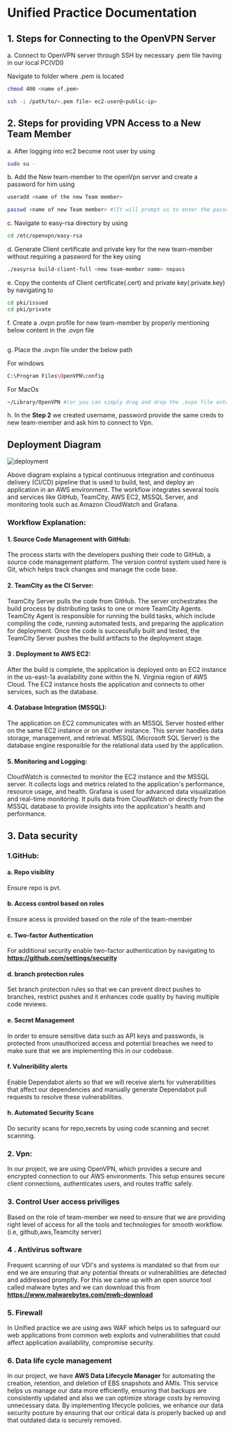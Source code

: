 # Unified Practice Documentation

## 1. Steps for Connecting to the OpenVPN Server 
a. Connect to  OpenVPN server through SSH by necessary .pem file having in our local PC(VDI)

   Navigate to folder where .pem is located
```bash
chmod 400 <name of.pem>
```
```bash
ssh -i /path/to/<.pem file> ec2-user@<public-ip>
```
## 2. Steps for providing VPN Access to a New Team Member
a. After logging into ec2 become root user by using
```bash
sudo su -
```
b. Add the New team-member to the openVpn server and create a password for him using
```bash
useradd <name of the new Team member>
```
```bash
passwd <name of new Team member> #(It will prompt us to enter the password)
```
c. Navigate to easy-rsa directory by using
```bash
cd /etc/openvpn/easy-rsa
``` 
d. Generate Client certificate and private key for the new team-member without requiring a password for the key using
```bash
./easyrsa build-client-full <new team-member name> nopass
```
e. Copy the contents of Client certificate(.cert) and private key(.private.key) by navigating to
```bash
cd pki/issued 
cd pki/private
```
f. Create a .ovpn profile for new team-member by properly mentioning below content in the .ovpn file
```bash
```
g. Place the .ovpn file under the below path

   For windows
```bash
C:\Program Files\OpenVPN\config
```
   For MacOs
```bash
~/Library/OpenVPN #(or you can simply drag and drop the .ovpn file onto the Tunnelblick icon)
```
h. In the  **Step 2** we created username, password provide the same creds to new team-member and ask him to connect to Vpn.


##  Deployment Diagram
![deployment](https://github.com/user-attachments/assets/f9ab23af-5f72-4068-8168-fd567c583e32)

Above diagram explains a typical continuous integration and continuous delivery (CI/CD) pipeline that is used to build, test, and deploy an application in an AWS environment. The workflow integrates several tools and services like GitHub, TeamCity, AWS EC2, MSSQL Server, and monitoring tools such as Amazon CloudWatch and Grafana.
### Workflow Explanation:
#### 1. Source Code Management with GitHub:

The process starts with the developers pushing their code to GitHub, a source code management platform.
The version control system used here is Git, which helps track changes and manage the code base.
#### 2. TeamCity as the CI Server:

TeamCity Server pulls the code from GitHub.
The server orchestrates the build process by distributing tasks to one or more TeamCity Agents.
TeamCity Agent is responsible for running the build tasks, which include compiling the code, running automated tests, and preparing the application for deployment.
Once the code is successfully built and tested, the TeamCity Server pushes the build artifacts to the deployment stage.
#### 3 . Deployment to AWS EC2:

After the build is complete, the application is deployed onto an EC2 instance in the us-east-1a availability zone within the N. Virginia region of AWS Cloud.
The EC2 instance hosts the application and connects to other services, such as the database.
#### 4. Database Integration (MSSQL):

The application on EC2 communicates with an MSSQL Server hosted either on the same EC2 instance or on another instance. This server handles data storage, management, and retrieval.
MSSQL (Microsoft SQL Server) is the database engine responsible for the relational data used by the application.
#### 5. Monitoring and Logging:

CloudWatch is connected to monitor the EC2 instance and the MSSQL server. It collects logs and metrics related to the application's performance, resource usage, and health.
Grafana is used for advanced data visualization and real-time monitoring. It pulls data from CloudWatch or directly from the MSSQL database to provide insights into the application's health and performance.





## 3. Data security
### 1.GitHub:
#### a.  Repo visiblity 
Ensure repo is pvt.
#### b.  Access control based on roles
Ensure acess is provided based on the role of the team-member
#### c. Two-factor Authentication
For additional security enable two-factor authentication by navigating to **https://github.com/settings/security**
#### d. branch protection rules
Set branch protection rules so that we can prevent direct pushes to branches, restrict pushes and it enhances code quality by having multiple code reviews.
#### e. Secret Management
In order to ensure  sensitive data such as API keys and passwords, is protected from unauthorized access and potential breaches we need to make sure that we are implementing this in our codebase.
#### f. Vulneribility alerts
Enable Dependabot alerts so that we will receive alerts for vulnerabilities that affect our dependencies and manually generate Dependabot pull requests to resolve these vulnerabilities.
#### h. Automated Security Scans
Do security scans for repo,secrets  by using code scanning and secret scanning.

### 2. Vpn:
In our project, we are using OpenVPN, which provides a secure and encrypted connection to our AWS environments. This setup ensures secure client connections, authenticates users, and routes traffic safely.

### 3. Control User access priviliges
Based on the role of team-member we need to ensure that we are providing right level of access for all the tools and technologies for smooth workflow.(i.e, github,aws,Teamcity server) 

### 4 . Antivirus software
Frequent scanning of our VDI's and systems is mandated so that from our end we are ensuring that any potential threats or vulnerabilities are detected and addressed promptly. For this we came up with an open source tool called malware bytes and we can download this from **https://www.malwarebytes.com/mwb-download**

### 5. Firewall
In Unified practice we are using aws WAF which helps us to  safeguard our web applications from common web exploits and vulnerabilities that could affect application availability, compromise security.

### 6. Data life cycle management
In our project, we have  **AWS Data Lifecycle Manager** for automating  the creation, retention, and deletion of EBS snapshots and AMIs. This service helps us manage our data more efficiently, ensuring that backups are consistently updated and also we can optimize storage costs by removing unnecessary data. By implementing lifecycle policies, we enhance our data security posture by ensuring that our critical data is properly backed up and that outdated data is securely removed.







